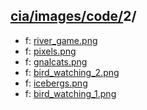 ## [cia/images/code/](https://data.bde-pps.fr/cia/images/code/)2/

- f: [river_game.png](https://data.bde-pps.fr/cia/images/code/2/river_game.png)
- f: [pixels.png](https://data.bde-pps.fr/cia/images/code/2/pixels.png)
- f: [gnalcats.png](https://data.bde-pps.fr/cia/images/code/2/gnalcats.png)
- f: [bird_watching_2.png](https://data.bde-pps.fr/cia/images/code/2/bird_watching_2.png)
- f: [icebergs.png](https://data.bde-pps.fr/cia/images/code/2/icebergs.png)
- f: [bird_watching_1.png](https://data.bde-pps.fr/cia/images/code/2/bird_watching_1.png)
